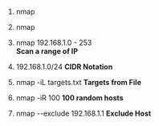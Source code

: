 1. nmap <ip>

2. nmap <ip> <ip>

3. nmap 192.168.1.0 - 253  
    **Scan a range of IP**

4. 192.168.1.0/24 
    **CIDR Notation**

5. nmap -iL targets.txt
    **Targets from File**

6. nmap -iR 100
    **100 random hosts**

7. nmap --exclude 192.168.1.1 
    **Exclude Host**
